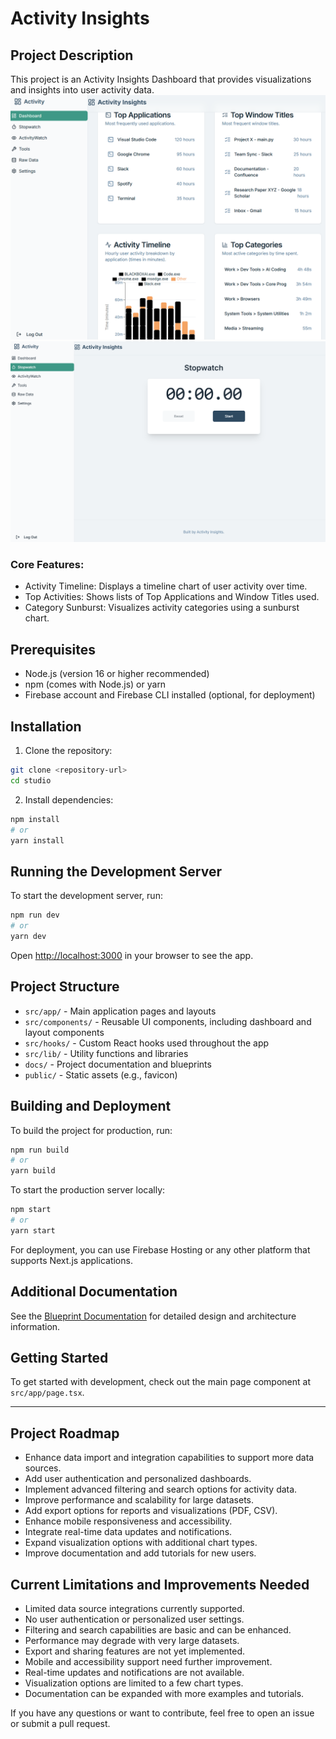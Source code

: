 # Activity Insights
## Project Description

This project is an Activity Insights Dashboard that provides visualizations and insights into user activity data.
![alt text](image.png)
![alt text](image-1.png)

### Core Features:

- Activity Timeline: Displays a timeline chart of user activity over time.
- Top Activities: Shows lists of Top Applications and Window Titles used.
- Category Sunburst: Visualizes activity categories using a sunburst chart.

## Prerequisites

- Node.js (version 16 or higher recommended)
- npm (comes with Node.js) or yarn
- Firebase account and Firebase CLI installed (optional, for deployment)

## Installation

1. Clone the repository:

```bash
git clone <repository-url>
cd studio
```

2. Install dependencies:

```bash
npm install
# or
yarn install
```

## Running the Development Server

To start the development server, run:

```bash
npm run dev
# or
yarn dev
```

Open [http://localhost:3000](http://localhost:3000) in your browser to see the app.

## Project Structure

- `src/app/` - Main application pages and layouts
- `src/components/` - Reusable UI components, including dashboard and layout components
- `src/hooks/` - Custom React hooks used throughout the app
- `src/lib/` - Utility functions and libraries
- `docs/` - Project documentation and blueprints
- `public/` - Static assets (e.g., favicon)

## Building and Deployment

To build the project for production, run:

```bash
npm run build
# or
yarn build
```

To start the production server locally:

```bash
npm start
# or
yarn start
```

For deployment, you can use Firebase Hosting or any other platform that supports Next.js applications.

## Additional Documentation

See the [Blueprint Documentation](docs/blueprint.md) for detailed design and architecture information.

## Getting Started

To get started with development, check out the main page component at `src/app/page.tsx`.

---

## Project Roadmap

- Enhance data import and integration capabilities to support more data sources.
- Add user authentication and personalized dashboards.
- Implement advanced filtering and search options for activity data.
- Improve performance and scalability for large datasets.
- Add export options for reports and visualizations (PDF, CSV).
- Enhance mobile responsiveness and accessibility.
- Integrate real-time data updates and notifications.
- Expand visualization options with additional chart types.
- Improve documentation and add tutorials for new users.

## Current Limitations and Improvements Needed

- Limited data source integrations currently supported.
- No user authentication or personalized user settings.
- Filtering and search capabilities are basic and can be enhanced.
- Performance may degrade with very large datasets.
- Export and sharing features are not yet implemented.
- Mobile and accessibility support need further improvement.
- Real-time updates and notifications are not available.
- Visualization options are limited to a few chart types.
- Documentation can be expanded with more examples and tutorials.

If you have any questions or want to contribute, feel free to open an issue or submit a pull request.
